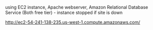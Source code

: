 using EC2 instance, Apache webserver, Amazon Relational Database Service (Both free tier) - instance stopped if site is down


http://ec2-54-241-138-235.us-west-1.compute.amazonaws.com/
